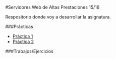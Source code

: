 #Servidores Web de Altas Prestaciones 15/16

Respositorio donde voy a desarrollar la asignatura.



###Prácticas

* [Práctica 1](https://github.com/Maverick94/swap1516/tree/master/practicas/practica1)
* [Práctica 2](https://github.com/Maverick94/swap1516/tree/master/practicas/practica2)

###Trabajos/Ejercicios